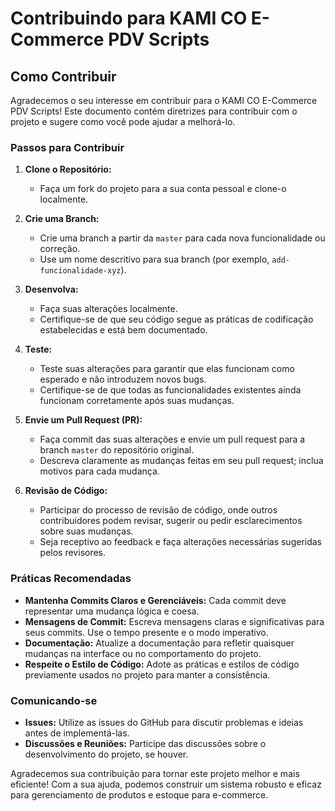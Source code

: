 # Contribuindo para KAMI CO E-Commerce PDV Scripts

## Como Contribuir

Agradecemos o seu interesse em contribuir para o KAMI CO E-Commerce PDV Scripts! Este documento contém diretrizes para contribuir com o projeto e sugere como você pode ajudar a melhorá-lo.

### Passos para Contribuir

1. **Clone o Repositório:**
   - Faça um fork do projeto para a sua conta pessoal e clone-o localmente.

2. **Crie uma Branch:**
   - Crie uma branch a partir da `master` para cada nova funcionalidade ou correção.
   - Use um nome descritivo para sua branch (por exemplo, `add-funcionalidade-xyz`).

3. **Desenvolva:**
   - Faça suas alterações localmente.
   - Certifique-se de que seu código segue as práticas de codificação estabelecidas e está bem documentado.

4. **Teste:**
   - Teste suas alterações para garantir que elas funcionam como esperado e não introduzem novos bugs.
   - Certifique-se de que todas as funcionalidades existentes ainda funcionam corretamente após suas mudanças.

5. **Envie um Pull Request (PR):**
   - Faça commit das suas alterações e envie um pull request para a branch `master` do repositório original.
   - Descreva claramente as mudanças feitas em seu pull request; inclua motivos para cada mudança.

6. **Revisão de Código:**
   - Participar do processo de revisão de código, onde outros contribuidores podem revisar, sugerir ou pedir esclarecimentos sobre suas mudanças.
   - Seja receptivo ao feedback e faça alterações necessárias sugeridas pelos revisores.

### Práticas Recomendadas

- **Mantenha Commits Claros e Gerenciáveis:** Cada commit deve representar uma mudança lógica e coesa.
- **Mensagens de Commit:** Escreva mensagens claras e significativas para seus commits. Use o tempo presente e o modo imperativo.
- **Documentação:** Atualize a documentação para refletir quaisquer mudanças na interface ou no comportamento do projeto.
- **Respeite o Estilo de Código:** Adote as práticas e estilos de código previamente usados no projeto para manter a consistência.

### Comunicando-se

- **Issues:** Utilize as issues do GitHub para discutir problemas e ideias antes de implementá-las.
- **Discussões e Reuniões:** Participe das discussões sobre o desenvolvimento do projeto, se houver.

Agradecemos sua contribuição para tornar este projeto melhor e mais eficiente! Com a sua ajuda, podemos construir um sistema robusto e eficaz para gerenciamento de produtos e estoque para e-commerce.
